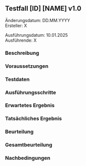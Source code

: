 ## Testfall [ID] [NAME] v1.0

Änderungsdatum: DD.MM.YYYY <br>
Ersteller: X <br>

Ausführungsdatum: 10.01.2025 <br>
Ausführende: X <br>

### Beschreibung


### Voraussetzungen


### Testdaten


### Ausführungsschritte


### Erwartetes Ergebnis


### Tatsächliches Ergebnis


### Beurteilung


### Gesamtbeurteilung


### Nachbedingungen

